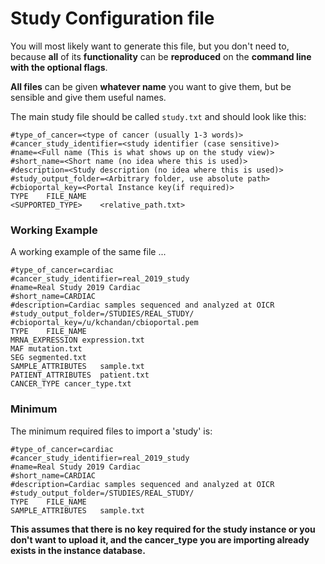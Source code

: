 # Study Configuration file

You will most likely want to generate this file, but you don't need to, because **all** of its 
**functionality** can be **reproduced** on the **command line with the optional flags**. 

**All files** can be given **whatever name** you want to give them, but be sensible and give them useful names.

The main study file should be called `study.txt` and should look like this:

```
#type_of_cancer=<type of cancer (usually 1-3 words)>
#cancer_study_identifier=<study identifier (case sensitive)>
#name=<Full name (This is what shows up on the study view)>
#short_name=<Short name (no idea where this is used)>
#description=<Study description (no idea where this is used)>
#study_output_folder=<Arbitrary folder, use absolute path>
#cbioportal_key=<Portal Instance key(if required)>
TYPE	FILE_NAME
<SUPPORTED_TYPE>	<relative_path.txt>
```
### Working Example
A working example of the same file ...
```
#type_of_cancer=cardiac
#cancer_study_identifier=real_2019_study
#name=Real Study 2019 Cardiac
#short_name=CARDIAC
#description=Cardiac samples sequenced and analyzed at OICR
#study_output_folder=/STUDIES/REAL_STUDY/
#cbioportal_key=/u/kchandan/cbioportal.pem
TYPE	FILE_NAME
MRNA_EXPRESSION	expression.txt
MAF	mutation.txt
SEG	segmented.txt
SAMPLE_ATTRIBUTES	sample.txt
PATIENT_ATTRIBUTES	patient.txt
CANCER_TYPE	cancer_type.txt
```

### Minimum
The minimum required files to import a 'study' is:
```
#type_of_cancer=cardiac
#cancer_study_identifier=real_2019_study
#name=Real Study 2019 Cardiac
#short_name=CARDIAC
#description=Cardiac samples sequenced and analyzed at OICR
#study_output_folder=/STUDIES/REAL_STUDY/
TYPE	FILE_NAME
SAMPLE_ATTRIBUTES	sample.txt
```
**This assumes that there is no key required for the study instance or you don't want to upload it, 
and the cancer_type you are importing already exists in the instance database.**